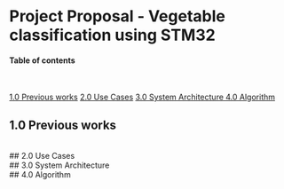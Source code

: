# Project Proposal - Vegetable classification using STM32 



#### Table of contents

<br>

[1.0 Previous works](#10-introduction)
[2.0 Use Cases](#Use-Cases)
[3.0 System Architecture ](#System-Architecture)
[4.0 Algorithm](#Algorithm)




## 1.0 Previous works
<br>
## 2.0 Use Cases
<br>
## 3.0 System Architecture
<br>
## 4.0 Algorithm



